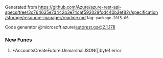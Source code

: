 Generated from https://github.com/Azure/azure-rest-api-specs/tree/3c764635e7d442b3e74caf593029fcd440b3ef82//specification/storage/resource-manager/readme.md tag: `package-2015-06`

Code generator @microsoft.azure/autorest.go@2.1.178


### New Funcs

1. *AccountsCreateFuture.UnmarshalJSON([]byte) error
